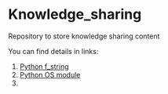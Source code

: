 # Knowledge_sharing

Repository to store knowledge sharing content

You can find details in links:

 1. [Python f_string](https://github.com/jupihes/Knowledge_sharing/blob/main/on_f_string.md)
 2. [Python OS module](https://github.com/jupihes/Knowledge_sharing/blob/main/OS%20Module.md)
 3. 

